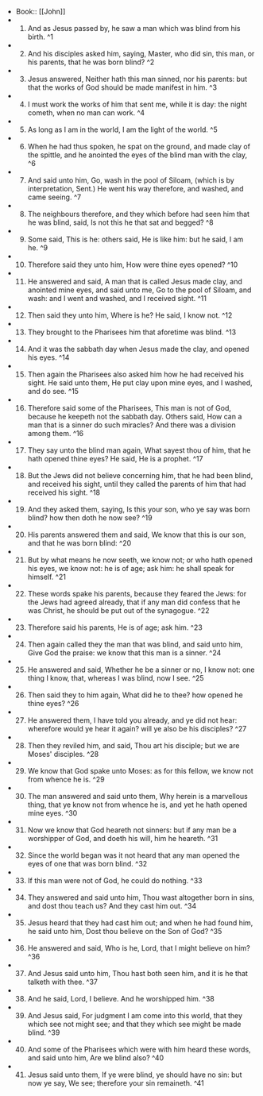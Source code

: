 - Book:: [[John]]
- 1. And as Jesus passed by, he saw a man which was blind from his birth. ^1
- 2. And his disciples asked him, saying, Master, who did sin, this man, or his parents, that he was born blind? ^2
- 3. Jesus answered, Neither hath this man sinned, nor his parents: but that the works of God should be made manifest in him. ^3
- 4. I must work the works of him that sent me, while it is day: the night cometh, when no man can work. ^4
- 5. As long as I am in the world, I am the light of the world. ^5
- 6. When he had thus spoken, he spat on the ground, and made clay of the spittle, and he anointed the eyes of the blind man with the clay, ^6
- 7. And said unto him, Go, wash in the pool of Siloam, (which is by interpretation, Sent.) He went his way therefore, and washed, and came seeing. ^7
- 8. The neighbours therefore, and they which before had seen him that he was blind, said, Is not this he that sat and begged? ^8
- 9. Some said, This is he: others said, He is like him: but he said, I am he. ^9
- 10. Therefore said they unto him, How were thine eyes opened? ^10
- 11. He answered and said, A man that is called Jesus made clay, and anointed mine eyes, and said unto me, Go to the pool of Siloam, and wash: and I went and washed, and I received sight. ^11
- 12. Then said they unto him, Where is he? He said, I know not. ^12
- 13. They brought to the Pharisees him that aforetime was blind. ^13
- 14. And it was the sabbath day when Jesus made the clay, and opened his eyes. ^14
- 15. Then again the Pharisees also asked him how he had received his sight. He said unto them, He put clay upon mine eyes, and I washed, and do see. ^15
- 16. Therefore said some of the Pharisees, This man is not of God, because he keepeth not the sabbath day. Others said, How can a man that is a sinner do such miracles? And there was a division among them. ^16
- 17. They say unto the blind man again, What sayest thou of him, that he hath opened thine eyes? He said, He is a prophet. ^17
- 18. But the Jews did not believe concerning him, that he had been blind, and received his sight, until they called the parents of him that had received his sight. ^18
- 19. And they asked them, saying, Is this your son, who ye say was born blind? how then doth he now see? ^19
- 20. His parents answered them and said, We know that this is our son, and that he was born blind: ^20
- 21. But by what means he now seeth, we know not; or who hath opened his eyes, we know not: he is of age; ask him: he shall speak for himself. ^21
- 22. These words spake his parents, because they feared the Jews: for the Jews had agreed already, that if any man did confess that he was Christ, he should be put out of the synagogue. ^22
- 23. Therefore said his parents, He is of age; ask him. ^23
- 24. Then again called they the man that was blind, and said unto him, Give God the praise: we know that this man is a sinner. ^24
- 25. He answered and said, Whether he be a sinner or no, I know not: one thing I know, that, whereas I was blind, now I see. ^25
- 26. Then said they to him again, What did he to thee? how opened he thine eyes? ^26
- 27. He answered them, I have told you already, and ye did not hear: wherefore would ye hear it again? will ye also be his disciples? ^27
- 28. Then they reviled him, and said, Thou art his disciple; but we are Moses' disciples. ^28
- 29. We know that God spake unto Moses: as for this fellow, we know not from whence he is. ^29
- 30. The man answered and said unto them, Why herein is a marvellous thing, that ye know not from whence he is, and yet he hath opened mine eyes. ^30
- 31. Now we know that God heareth not sinners: but if any man be a worshipper of God, and doeth his will, him he heareth. ^31
- 32. Since the world began was it not heard that any man opened the eyes of one that was born blind. ^32
- 33. If this man were not of God, he could do nothing. ^33
- 34. They answered and said unto him, Thou wast altogether born in sins, and dost thou teach us? And they cast him out. ^34
- 35. Jesus heard that they had cast him out; and when he had found him, he said unto him, Dost thou believe on the Son of God? ^35
- 36. He answered and said, Who is he, Lord, that I might believe on him? ^36
- 37. And Jesus said unto him, Thou hast both seen him, and it is he that talketh with thee. ^37
- 38. And he said, Lord, I believe. And he worshipped him. ^38
- 39. And Jesus said, For judgment I am come into this world, that they which see not might see; and that they which see might be made blind. ^39
- 40. And some of the Pharisees which were with him heard these words, and said unto him, Are we blind also? ^40
- 41. Jesus said unto them, If ye were blind, ye should have no sin: but now ye say, We see; therefore your sin remaineth. ^41
